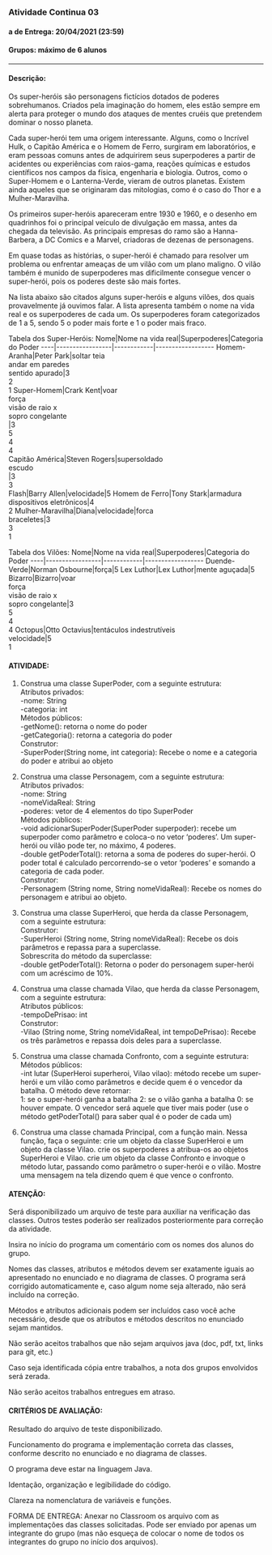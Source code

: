 ### Atividade Continua 03 
#### a de Entrega: 20/04/2021 (23:59)
#### Grupos: máximo de 6 alunos
__________________________________________________________________________________________

 #### Descrição:

Os super-heróis são personagens fictícios dotados de poderes sobrehumanos. Criados pela imaginação do homem, eles estão sempre em alerta para proteger o mundo dos ataques de mentes cruéis que pretendem dominar o nosso planeta.
  
Cada super-herói tem uma origem interessante. Alguns, como o Incrível Hulk, o Capitão América e o Homem de Ferro, surgiram em laboratórios, e eram pessoas comuns antes de adquirirem seus superpoderes a partir de acidentes ou experiências com raios-gama, reações químicas e estudos científicos nos campos da física, engenharia e biologia. Outros, como o Super-Homem e o Lanterna-Verde, vieram de outros planetas. Existem ainda aqueles que se originaram das mitologias, como é o caso do Thor e a Mulher-Maravilha.
  
Os primeiros super-heróis apareceram entre 1930 e 1960, e o desenho em quadrinhos foi o principal veículo de divulgação em massa, antes da chegada da televisão. As principais empresas do ramo são a Hanna-Barbera, a DC Comics e a Marvel, criadoras de dezenas de personagens.
  
Em quase todas as histórias, o super-herói é chamado para resolver um problema ou enfrentar ameaças de um vilão com um plano maligno. O vilão também é munido de superpoderes mas dificilmente consegue vencer o super-herói, pois os poderes deste são mais fortes.

Na lista abaixo são citados alguns super-heróis e alguns vilões, dos quais provavelmente já ouvimos falar. A lista apresenta também o nome na vida real e os superpoderes de cada um. Os superpoderes foram categorizados de 1 a 5, sendo 5 o poder mais forte e 1 o poder mais fraco.

Tabela dos Super-Heróis:
Nome|Nome na vida real|Superpoderes|Categoria do Poder
----|-----------------|------------|------------------
Homem-Aranha|Peter Park|soltar teia<br />andar em paredes<br />sentido apurado|3<br />2<br />1
Super-Homem|Crark Kent|voar<br />força<br />visão de raio x<br />sopro congelante<br />|3<br />5<br />4<br />4<br />
Capitão América|Steven Rogers|supersoldado<br />escudo<br />|3<br />3<br />
Flash|Barry Allen|velocidade|5
Homem de Ferro|Tony Stark|armadura<br />dispositivos eletrônicos|4<br />2
Mulher-Maravilha|Diana|velocidade|forca<br />braceletes|3<br />3<br />1


Tabela dos Vilões:
Nome|Nome na vida real|Superpoderes|Categoria do Poder
----|-----------------|------------|------------------
Duende-Verde|Norman Osbourne|força|5
Lex Luthor|Lex Luthor|mente aguçada|5
Bizarro|Bizarro|voar<br />força<br />visão de raio x<br />sopro congelante|3<br />5<br />4<br />4
Octopus|Otto Octavius|tentáculos indestrutíveis<br />velocidade|5<br />1

 #### ATIVIDADE:
1. Construa uma classe SuperPoder, com a seguinte estrutura:<br />
  Atributos privados:<br />
    -nome: String<br />
    -categoria: int<br />
  Métodos públicos:<br />
    -getNome(): retorna o nome do poder<br />
    -getCategoria(): retorna a categoria do poder<br />
  Construtor:<br />
    -SuperPoder(String nome, int categoria): Recebe o nome e a categoria do poder e atribui ao objeto<br />

2. Construa uma classe Personagem, com a seguinte estrutura:<br />
  Atributos privados:<br />
    -nome: String<br />
    -nomeVidaReal: String<br />
    -poderes: vetor de 4 elementos do tipo SuperPoder<br />
  Métodos públicos:<br />
    -void adicionarSuperPoder(SuperPoder superpoder): recebe um superpoder como parâmetro e coloca-o no vetor ‘poderes’. Um super-herói ou vilão pode ter, no máximo, 4 poderes.<br />
    -double getPoderTotal(): retorna a soma de poderes do super-herói. O poder total é calculado percorrendo-se o vetor ‘poderes’ e somando a categoria de cada poder.<br />
  Construtor:<br />
    -Personagem (String nome, String nomeVidaReal): Recebe os nomes do personagem e atribui ao objeto.<br />
3. Construa uma classe SuperHeroi, que herda da classe Personagem, com a seguinte estrutura:<br />
  Construtor: <br />
    -SuperHeroi (String nome, String nomeVidaReal): Recebe os dois parâmetros e repassa para a superclasse.<br />
    Sobrescrita do método da superclasse:<br />
    -double getPoderTotal(): Retorna o poder do personagem super-herói com um acréscimo de 10%.<br />
4. Construa uma classe chamada Vilao, que herda da classe Personagem, com a seguinte estrutura:<br />
  Atributos públicos:<br />
    -tempoDePrisao: int<br />
  Construtor:<br />
    -Vilao (String nome, String nomeVidaReal, int tempoDePrisao): Recebe os três parâmetros e repassa dois deles para a superclasse.<br />
5. Construa uma classe chamada Confronto, com a seguinte estrutura:<br />
  Métodos públicos:<br />
    -int lutar (SuperHeroi superheroi, Vilao vilao): método recebe um super-herói e um vilão como parâmetros e decide quem é o vencedor da       batalha. O método deve retornar: <br />
    1: se o super-herói ganha a batalha
    2: se o vilão ganha a batalha
    0: se houver empate.
  O vencedor será aquele que tiver mais poder (use o método getPoderTotal() para saber qual é o poder de cada um)
6. Construa uma classe chamada Principal, com a função main. Nessa função, faça o seguinte:
  crie um objeto da classe SuperHeroi e um objeto da classe Vilao.
  crie os superpoderes a atribua-os ao objetos SuperHeroi e Vilao.
  crie um objeto da classe Confronto e invoque o método lutar, passando como parâmetro o super-herói e o vilão.
  Mostre uma mensagem na tela dizendo quem é que vence o confronto.

#### ATENÇÃO:

Será disponibilizado um arquivo de teste para auxiliar na verificação das classes. Outros testes poderão ser realizados posteriormente para correção da atividade.

Insira no início do programa um comentário com os nomes dos alunos do grupo.

Nomes das classes, atributos e métodos devem ser exatamente iguais ao apresentado no enunciado e no diagrama de classes. O programa será corrigido automaticamente e, caso algum nome seja alterado, não será incluído na correção.

Métodos e atributos adicionais podem ser incluídos caso você ache necessário, desde que os atributos e métodos descritos no enunciado sejam mantidos.

Não serão aceitos trabalhos que não sejam arquivos java (doc, pdf, txt, links para git, etc.)

Caso seja identificada cópia entre trabalhos, a nota dos grupos envolvidos será zerada.

Não serão aceitos trabalhos entregues em atraso.


#### CRITÉRIOS DE AVALIAÇÃO:

Resultado do arquivo de teste disponibilizado.

Funcionamento do programa e implementação correta das classes, conforme descrito no enunciado e no diagrama de classes.

O programa deve estar na linguagem Java.

Identação, organização e legibilidade do código.

Clareza na nomenclatura de variáveis e funções.


FORMA DE ENTREGA:
Anexar no Classroom os arquivo com as implementações das classes solicitadas.
Pode ser enviado por apenas um integrante do grupo (mas não esqueça de colocar o nome de todos os integrantes do grupo no início dos arquivos).
